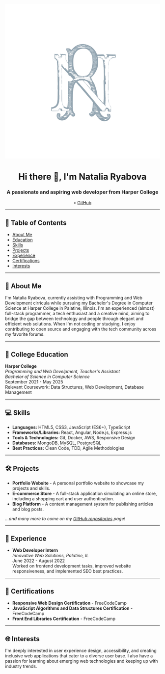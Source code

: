 <p align="center">
  <img src="https://github.com/dubzrn/dubzrn/blob/44cea8b0e06e2dad36c6e9096d5cd3211f2301f8/header.png" alt="Natalia Ryabova">
</p>

<h1 align="center">Hi there 👋, I'm Natalia Ryabova</h1>
<h3 align="center">A passionate and aspiring web developer from Harper College</h3>

<p align="center">
  • <a href="https://github.com/dubzrn">GitHub</a> 
</p>

---

## 📑 Table of Contents
- [About Me](#about_me)
- [Education](#education)
- [Skills](#skills)
- [Projects](#projects)
- [Experience](#experience)
- [Certifications](#certifications)
- [Interests](#interests)

---

<a name="about_me"></a>
## 👤 About Me

I'm Natalia Ryabova, currently assisting with Programming and Web Development cirricula while pursuing my Bachelor's Degree in Computer Science at Harper College in Palatine, Illinois. I'm an experienced (almost) full-stack programmer, a tech enthusiast and a creative mind, aiming to bridge the gap between technology and people through elegant and efficient web solutions. When I'm not coding or studying, I enjoy contributing to open source and engaging with the tech community across my favorite forums.

---

<a name="education"></a>
## 🏫 College Education

**Harper College** \
_Programming and Web Develpment, Teacher's Assistant_ \
_Bachelor of Science in Computer Science_ \
September 2021 - May 2025 \
Relevant Coursework: Data Structures, Web Development, Database Management

---

<a name="skills"></a>
## 💻 Skills

- **Languages:** HTML5, CSS3, JavaScript (ES6+), TypeScript
- **Frameworks/Libraries:** React, Angular, Node.js, Express.js
- **Tools & Technologies:** Git, Docker, AWS, Responsive Design
- **Databases:** MongoDB, MySQL, PostgreSQL
- **Best Practices:** Clean Code, TDD, Agile Methodologies

---

<a name="projects"></a>
## 🛠️ Projects

- **Portfolio Website** - A personal portfolio website to showcase my projects and skills.
- **E-commerce Store** - A full-stack application simulating an online store, including a shopping cart and user authentication.
- **Blog Platform** - A content management system for publishing articles and blog posts.

_...and many more to come on my [GitHub repositories](https://github.com/dubzrn) page!_

---

<a name="experience"></a>
## 👔 Experience

- **Web Developer Intern** \
  _Innovative Web Solutions, Palatine, IL_ \
  June 2022 - August 2022 \
  Worked on frontend development tasks, improved website responsiveness, and implemented SEO best practices.

---

<a name="certifications"></a>
## 🏅 Certifications

- **Responsive Web Design Certification** - FreeCodeCamp
- **JavaScript Algorithms and Data Structures Certification** - FreeCodeCamp
- **Front End Libraries Certification** - FreeCodeCamp

---

<a name="interests"></a>
## 🌐 Interests

I'm deeply interested in user experience design, accessibility, and creating inclusive web applications that cater to a diverse user base. I also have a passion for learning about emerging web technologies and keeping up with industry trends.
